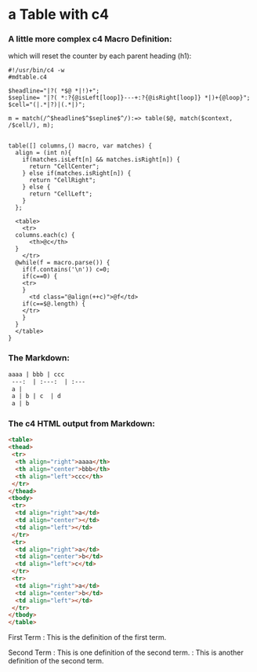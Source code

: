 

# a Table with c4

### A little more complex c4 Macro Definition:
which will reset the counter by each parent heading (h1):

```c4
#!/usr/bin/c4 -w
#mdtable.c4

$headline="|?( *$@ *|!)+";
$sepline= "|?( *:?{@isLeft[loop]}---+:?{@isRight[loop]} *|)+{@loop}";
$cell="(|.*|?)|(.*|)";

m = match(/^$headline$^$sepline$^/):=> table($@, match($context, /$cell/), m);


table([] columns,() macro, var matches) {
  align = (int n){ 
    if(matches.isLeft[n] && matches.isRight[n]) {
      return "CellCenter";
    } else if(matches.isRight[n]) {
      return "CellRight";
    } else {
      return "CellLeft";
    }
  };
    
  <table>
    <tr>
  columns.each(c) {
      <th>@c</th>
  }
    </tr>
  @while(f = macro.parse()) {
    if(f.contains('\n')) c=0;
    if(c==0) {
    <tr>  
    }
      <td class="@align(++c)">@f</td>
    if(c==$@.length) {
    </tr>  
    }
  }
  </table>
}
```

### The Markdown:
```md
aaaa | bbb | ccc
 ---:  | :---:  | :---
 a |  
 a | b | c  | d
 a | b 
```

### The c4 HTML output from Markdown:
```html
<table>
<thead>
 <tr>
  <th align="right">aaaa</th>
  <th align="center">bbb</th>
  <th align="left">ccc</th>
 </tr>
</thead>
<tbody>
 <tr>
  <td align="right">a</td>
  <td align="center"></td>
  <td align="left"></td>
 </tr>
 <tr>
  <td align="right">a</td>
  <td align="center">b</td>
  <td align="left">c</td>
 </tr>
 <tr>
  <td align="right">a</td>
  <td align="center">b</td>
  <td align="left"></td>
 </tr>
</tbody>
</table>
```

First Term
: This is the definition of the first term.

Second Term
: This is one definition of the second term.
: This is another definition of the second term.

